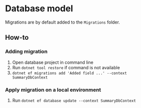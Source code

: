 # Database model

Migrations are by default added to the `Migrations` folder.

## How-to

### Adding migration

1. Open database project in command line
1. Run `dotnet tool restore` if command is not available
1. `dotnet ef migrations add 'Added field ...' --context SummaryDbContext`

### Apply migration on a local environment

1. Run `dotnet ef database update --context SummaryDbContext`